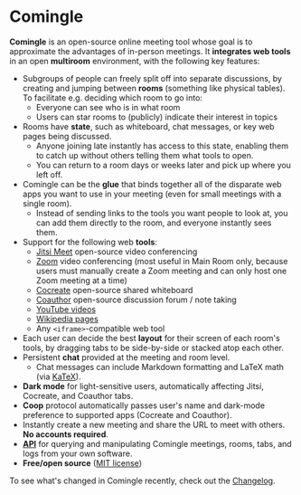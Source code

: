 # Comingle

**Comingle** is an open-source online meeting tool
whose goal is to approximate the advantages of in-person meetings.
It **integrates web tools** in an open **multiroom** environment,
with the following key features:

* Subgroups of people can freely split off into separate discussions, by
  creating and jumping between **rooms** (something like physical tables).
  To facilitate e.g. deciding which room to go into:
  * Everyone can see who is in what room
  * Users can star rooms to (publicly) indicate their interest in topics
* Rooms have **state**, such as whiteboard, chat messages,
  or key web pages being discussed.
  * Anyone joining late instantly has access to this state,
    enabling them to catch up without others telling them what tools to open.
  * You can return to a room days or weeks later and pick up where you left off.
* Comingle can be the **glue** that binds together all of the disparate
  web apps you want to use in your meeting
  (even for small meetings with a single room).
  * Instead of sending links to the tools you want people to look at,
    you can add them directly to the room, and everyone instantly sees them.
* Support for the following web **tools**:
  * [Jitsi Meet](https://meet.jit.si/)
    open-source video conferencing
  * [Zoom](https://zoom.us) video conferencing
    (most useful in Main Room only, because users must manually create a
    Zoom meeting and can only host one Zoom meeting at a time)
  * [Cocreate](https://github.com/edemaine/cocreate)
    open-source shared whiteboard
  * [Coauthor](https://github.com/edemaine/coauthor)
    open-source discussion forum / note taking
  * [YouTube videos](https://www.youtube.com/)
  * [Wikipedia pages](https://en.wikipedia.org/)
  * Any `<iframe>`-compatible web tool
* Each user can decide the best **layout** for their screen of each room's
  tools, by dragging tabs to be side-by-side or stacked atop each other.
* Persistent **chat** provided at the meeting and room level.
  * Chat messages can include Markdown formatting and LaTeX math
    (via [KaTeX](https://katex.org)).
* **Dark mode** for light-sensitive users, automatically affecting
  Jitsi, Cocreate, and Coauthor tabs.
* **Coop** protocol automatically passes user's name and dark-mode preference
  to supported apps (Cocreate and Coauthor).
* Instantly create a new meeting and share the URL to meet with others.
  **No accounts required**.
* [**API**](https://github.com/edemaine/comingle/blob/master/doc/api.md)
  for querying and manipulating Comingle meetings, rooms, tabs, and logs
  from your own software.
* **Free/open source** ([MIT license](LICENSE))

To see what's changed in Comingle recently, check out the
[Changelog](CHANGELOG.md).

